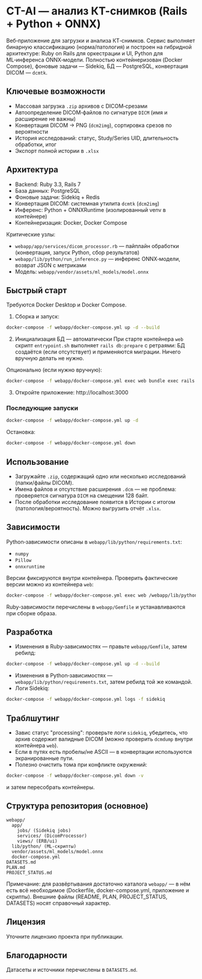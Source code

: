 # CT-AI — анализ КТ-снимков (Rails + Python + ONNX)

Веб‑приложение для загрузки и анализа КТ‑снимков. Сервис выполняет бинарную классификацию (норма/патология) и построен на гибридной архитектуре: Ruby on Rails для оркестрации и UI, Python для ML‑инференса ONNX‑модели. Полностью контейнеризован (Docker Compose), фоновые задачи — Sidekiq, БД — PostgreSQL, конвертация DICOM — `dcmtk`.

## Ключевые возможности
- Массовая загрузка `.zip` архивов с DICOM‑срезами
- Автоопределение DICOM‑файлов по сигнатуре `DICM` (имя и расширение не важны)
- Конвертация DICOM → PNG (`dcm2img`), сортировка срезов по вероятности
- История исследований: статус, Study/Series UID, длительность обработки, итог
- Экспорт полной истории в `.xlsx`

## Архитектура
- Backend: Ruby 3.3, Rails 7
- База данных: PostgreSQL
- Фоновые задачи: Sidekiq + Redis
- Конвертация DICOM: системная утилита `dcmtk` (`dcm2img`)
- Инференс: Python + ONNXRuntime (изолированный venv в контейнере)
- Контейнеризация: Docker, Docker Compose

Критические узлы:
- `webapp/app/services/dicom_processor.rb` — пайплайн обработки (конвертация, запуск Python, сбор результатов)
- `webapp/lib/python/run_inference.py` — инференс ONNX‑модели, возврат JSON c метриками
- Модель: `webapp/vendor/assets/ml_models/model.onnx`

## Быстрый старт
Требуются Docker Desktop и Docker Compose.

1) Сборка и запуск:
```bash
docker-compose -f webapp/docker-compose.yml up -d --build
```

2) Инициализация БД — автоматически
При старте контейнера `web` скрипт `entrypoint.sh` выполняет `rails db:prepare` с ретраями: БД создаётся (если отсутствует) и применяются миграции. Ничего вручную делать не нужно.

Опционально (если нужно вручную):
```bash
docker-compose -f webapp/docker-compose.yml exec web bundle exec rails db:prepare
```

3) Откройте приложение: http://localhost:3000

### Последующие запуски
```bash
docker-compose -f webapp/docker-compose.yml up -d
```
Остановка:
```bash
docker-compose -f webapp/docker-compose.yml down
```

## Использование
- Загружайте `.zip`, содержащий одно или несколько исследований (папки/файлы DICOM).
- Имена файлов и отсутствие расширения `.dcm` — не проблема: проверяется сигнатура `DICM` на смещении 128 байт.
- После обработки исследование появится в Истории с итогом (патология/вероятность). Можно выгрузить отчёт `.xlsx`.

## Зависимости
Python‑зависимости описаны в `webapp/lib/python/requirements.txt`:
- `numpy`
- `Pillow`
- `onnxruntime`

Версии фиксируются внутри контейнера. Проверить фактические версии можно из контейнера `web`:
```bash
docker-compose -f webapp/docker-compose.yml exec web /webapp/lib/python/venv/bin/python -c "import numpy, PIL, onnxruntime as ort; print(numpy.__version__); print(PIL.__version__); print(ort.__version__)"
```

Ruby‑зависимости перечислены в `webapp/Gemfile` и устанавливаются при сборке образа.

## Разработка
- Изменения в Ruby‑зависимостях — правьте `webapp/Gemfile`, затем ребилд:
```bash
docker-compose -f webapp/docker-compose.yml up -d --build
```
- Изменения в Python‑зависимостях — `webapp/lib/python/requirements.txt`, затем ребилд той же командой.
- Логи Sidekiq:
```bash
docker-compose -f webapp/docker-compose.yml logs -f sidekiq
```

## Траблшутинг
- Завис статус "processing": проверьте логи `sidekiq`, убедитесь, что архив содержит валидные DICOM (можно проверить `dcmdump` внутри контейнера `web`).
- Если в путях есть пробелы/не ASCII — в конвертации используются экранированные пути.
- Полезно очистить тома при конфликте окружений:
```bash
docker-compose -f webapp/docker-compose.yml down -v
```
и затем пересобрать контейнеры.

## Структура репозитория (основное)
```
webapp/
  app/
    jobs/ (Sidekiq jobs)
    services/ (DicomProcessor)
    views/ (ERB/ui)
  lib/python/ (ML‑скрипты)
  vendor/assets/ml_models/model.onnx
  docker-compose.yml
DATASETS.md
PLAN.md
PROJECT_STATUS.md
```

Примечание: для развёртывания достаточно каталога `webapp/` — в нём есть всё необходимое (Dockerfile, docker-compose.yml, приложение и скрипты). Внешние файлы (README, PLAN, PROJECT_STATUS, DATASETS) носят справочный характер.

## Лицензия
Уточните лицензию проекта при публикации.

## Благодарности
Датасеты и источники перечислены в `DATASETS.md`.
